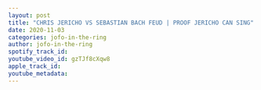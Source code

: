 ```yaml
---
layout: post
title: "CHRIS JERICHO VS SEBASTIAN BACH FEUD | PROOF JERICHO CAN SING"
date: 2020-11-03
categories: jofo-in-the-ring
author: jofo-in-the-ring
spotify_track_id: 
youtube_video_id: gzTJf8cXqw8
apple_track_id: 
youtube_metadata: 
---
```

